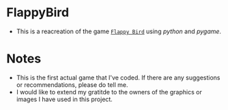 # FlappyBird
* This is a reacreation of the game [`Flappy Bird`](https://en.wikipedia.org/wiki/Flappy_Bird) using _python_ and _pygame_.
# Notes
* This is the first actual game that I've coded. If there are any suggestions or recommendations, please do tell me.
* I would like to extend my gratitde to the owners of the graphics or images I have used in this project.
